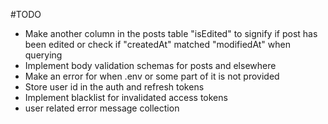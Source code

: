 #TODO

- Make another column in the posts table "isEdited" to signify if post has been edited
  or check if "createdAt" matched "modifiedAt" when querying
- Implement body validation schemas for posts and elsewhere
- Make an error for when .env or some part of it is not provided
- Store user id in the auth and refresh tokens
- Implement blacklist for invalidated access tokens
- user related error message collection
